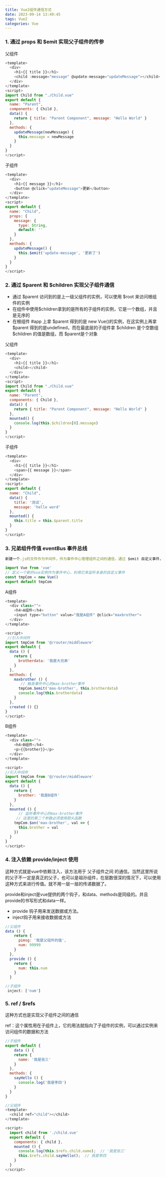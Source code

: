 ```yaml
---
title: Vue2组件通信方式
date: 2023-09-14 13:49:45
tags: Vue2
categories: Vue
---
```


### 1. 通过 props 和 $emit 实现父子组件的传参

父组件
```javascript
<template>
  <div>
    <h1>{{ title }}</h1>
    <child :message="message" @update-message="updateMessage"></child>
  </div>
</template>
<script>
import Child from "./Child.vue"
export default {
  name: "Parent",
  components: { Child },
  data() {
    return { title: "Parent Component", message: "Hello World" }
  },
  methods: {
    updateMessage(newMessage) {
      this.message = newMessage
    }
  }
}
</script>
```

子组件
```javascript
<template>
  <div>
    <h1>{{ message }}</h1>
    <button @click="updateMessage">更新</button>
  </div>
</template>
<script>
export default {
  name: "Child",
  props: {
    message: {
      type: String,
      default: ''
    }
  },
  methods: {
    updateMessage() {
      this.$emit('update-message', '更新了')
    }
  }
}
</script>
```

### 2. 通过 $parent 和 $children 实现父子组件通信

- 通过 $parent 访问到的是上一级父组件的实例，可以使用 $root 来访问根组件的实例
- 在组件中使用$children拿到的是所有的子组件的实例，它是一个数组，并且是无序的
- 在根组件 #app 上拿 $parent 得到的是 new Vue()的实例，在这实例上再拿 $parent 得到的是undefined，而在最底层的子组件拿 $children 是个空数组
$children 的值是数组，而 $parent是个对象

父组件
```javascript
<template>
  <div>
    <h1>{{ title }}</h1>
    <child></child>
  </div>
</template>
<script>
import Child from "./Child.vue"
export default {
  name: "Parent",
  components: { Child },
  data() {
    return { title: "Parent Component", message: "Hello World" }
  },
  mounted() {
    console.log(this.$children[0].message)
  }
}
</script>
```

子组件
```javascript
<template>
  <div>
    <h1>{{ title }}</h1>
    <span>{{ message }}</span>
  </div>
</template>
<script>
export default {
  name: "Child",
  data() {
    title: '测试',
    message: 'hello word'
  },
  mounted() {
    this.title = this.$parent.title
  }
}
</script>
```

### 3. 兄弟组件传值 eventBus 事件总线

```javascript
新建一个.js的文件作为中间件，作为事件中心管理组件之间的通信，通过 $emit 自定义事件，$on 监听自定义事件

import Vue from 'vue'
// 定义一个新的vue实例作为事件中心，利用它来监听本身的自定义事件
const tmpCom = new Vue()
export default tmpCom
```

A组件
```javascript
<template>
  <div class="">
    <h4>A组件</h4>
    <input type="button" value="我是A组件" @click="maxbrother">
  </div>
</template>

<script>
 //引入中间件
import tmpCom from '@/router/middleware'
export default {
  data () {
    return {
      brotherdata: '我是大兄弟'
    }
  },
  methods: {
    maxbrother () {
       // 触发事件中心的max-brother事件 
      tmpCom.$emit('max-brother', this.brotherdata)
      console.log(this.brotherdata)
    }
  },
  created () {}
}
</script>
```

B组件
```javascript
<template>
  <div class="">
    <h4>B组件</h4>
    <p>{{brother}}</p>
  </div>
</template>

<script>
//引入中间件
import tmpCom from '@/router/middleware'
export default {
  data () {
    return {
      brother: '我是B组件'
    }
  },
  mounted () {
      // 监听事件中心的max-brother事件
     // 这里的第二个参数必须使用箭头函数
    tmpCom.$on('max-brother', val => {
      this.brother = val
    })
  }
}
</script>
```

### 4. 注入依赖 provide/inject 使用

这种方式就是vue中依赖注入，该方法用于 父子组件之间 的通信。当然这里所说的父子不一定是真正的父子，也可以是祖孙组件，在层数很深的情况下，可以使用这种方式来进行传值。就不用一层一层的传递数据了。

provide和inject是vue提供的两个钩子，和data、methods是同级的。并且provide的书写形式和data一样。

- provide 钩子用来发送数据或方法。
- inject钩子用来接收数据或方法

```javascript
//父组件  
data () {
    return {
      pimsg: '我是父组件的值',
      num: 99999
    }
  },
  provide () {
    return {
      num: this.num
    }
  }

//子组件
 inject: ['num']
```

### 5. ref / $refs

这种方式也是实现父子组件之间的通信

ref：这个属性用在子组件上，它的用法就指向了子组件的实例，可以通过实例来访问组件的数据和方法

```javascript
//子组件
export default {
    data () {
    return {
      name: '我是张三'
    }
  },
  methods: {
    sayHello () {
      console.log('我是李四')
    }
  }
}
```

```javascript
//父组件
<template>
  <child ref="child"></child>
</template>

<script>
  import child from './child.vue'
  export default {
    components: { child },
    mounted () {
      console.log(this.$refs.child.name);  // '我是张三'
      this.$refs.child.sayHello();  // 我是李四
    }
  }
</script>
```